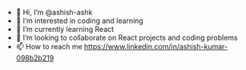 - 👋 Hi, I’m @ashish-ashk
- 👀 I’m interested in coding and learning
- 🌱 I’m currently learning React
- 💞️ I’m looking to collaborate on React projects and coding problems 
- 📫 How to reach me https://www.linkedin.com/in/ashish-kumar-098b2b219

<!---
ashish-ashk/ashish-ashk is a ✨ special ✨ repository because its `README.md` (this file) appears on your GitHub profile.
You can click the Preview link to take a look at your changes.
--->
